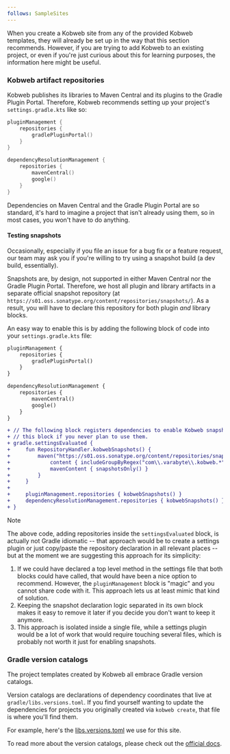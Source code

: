 ```yaml
---
follows: SampleSites
---
```


When you create a Kobweb site from any of the provided Kobweb templates, they will already be set up in the way that
this section recommends. However, if you are trying to add Kobweb to an existing project, or even if you're just curious
about this for learning purposes, the information here might be useful.

### Kobweb artifact repositories

Kobweb publishes its libraries to Maven Central and its plugins to the Gradle Plugin Portal. Therefore, Kobweb
recommends setting up your project's `settings.gradle.kts` like so:

```kotlin
pluginManagement {
    repositories {
        gradlePluginPortal()
    }
}

dependencyResolutionManagement {
    repositories {
        mavenCentral()
        google()
    }
}
```

Dependencies on Maven Central and the Gradle Plugin Portal are so standard, it's hard to imagine a project that isn't
already using them, so in most cases, you won't have to do anything.

#### Testing snapshots

Occasionally, especially if you file an issue for a bug fix or a feature request, our team may ask you if you're willing
to try using a snapshot build (a dev build, essentially).

Snapshots are, by design, not supported in either Maven Central nor the Gradle Plugin Portal. Therefore, we host all
plugin and library artifacts in a separate official snapshot repository (at
`https://s01.oss.sonatype.org/content/repositories/snapshots/`). As a result, you will have to declare this repository
for both plugin *and* library blocks.

An easy way to enable this is by adding the following block of code into your `settings.gradle.kts` file:

```diff
pluginManagement {
    repositories {
        gradlePluginPortal()
    }
}

dependencyResolutionManagement {
    repositories {
        mavenCentral()
        google()
    }
}

+ // The following block registers dependencies to enable Kobweb snapshot support. It is safe to delete or comment out
+ // this block if you never plan to use them.
+ gradle.settingsEvaluated {
+     fun RepositoryHandler.kobwebSnapshots() {
+         maven("https://s01.oss.sonatype.org/content/repositories/snapshots/") {
+             content { includeGroupByRegex("com\\.varabyte\\.kobweb.*") }
+             mavenContent { snapshotsOnly() }
+         }
+     }
+
+     pluginManagement.repositories { kobwebSnapshots() }
+     dependencyResolutionManagement.repositories { kobwebSnapshots() }
+ }
```

> [!NOTE]
> The above code, adding repositories inside the `settingsEvaluated` block, is actually not Gradle idiomatic -- that
> approach would be to create a settings plugin or just copy/paste the repository declaration in all relevant places --
> but at the moment we are suggesting this approach for its simplicity:
>
> 1. If we could have declared a top level method in the settings file that both blocks could have called, that would
     have been a nice option to recommend. However, the `pluginManagement` block is "magic" and you cannot share code with
     it. This approach lets us at least mimic that kind of solution.
> 2. Keeping the snapshot declaration logic separated in its own block makes it easy to remove it later if you decide
     you don't want to keep it anymore.
> 3. This approach is isolated inside a single file, while a settings plugin would be a lot of work that would require
     touching several files, which is probably not worth it just for enabling snapshots.

### Gradle version catalogs

The project templates created by Kobweb all embrace Gradle version catalogs.

Version catalogs are declarations of dependency coordinates that live at `gradle/libs.versions.toml`. If you find
yourself wanting to update the dependencies for projects you originally created via `kobweb create`, that file is where
you'll find them.

For example, here's the
[libs.versions.toml](https://github.com/varabyte/kobweb-site/blob/main/gradle/libs.versions.toml) we use for this site.

To read more about the version catalogs, please check out the
[official docs](https://docs.gradle.org/current/userguide/platforms.html#sub:conventional-dependencies-toml).
